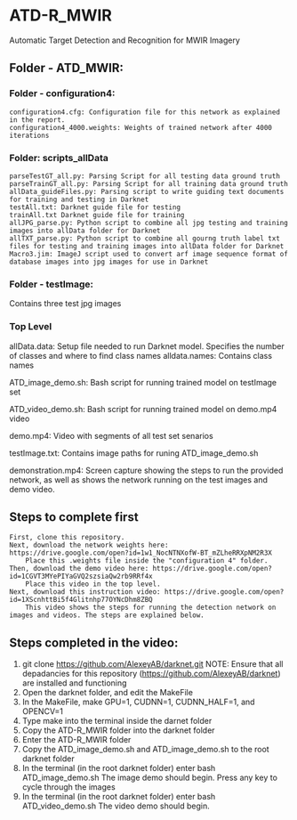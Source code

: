 # ATD-R_MWIR
Automatic Target Detection and Recognition for MWIR Imagery

## Folder - ATD_MWIR:
### Folder - configuration4:
    configuration4.cfg: Configuration file for this network as explained in the report.
    configuration4_4000.weights: Weights of trained network after 4000 iterations

### Folder: scripts_allData
    parseTestGT_all.py: Parsing Script for all testing data ground truth
    parseTrainGT_all.py: Parsing Script for all training data ground truth
    allData_guideFiles.py: Parsing script to write guiding text documents for training and testing in Darknet
    testAll.txt: Darknet guide file for testing
    trainAll.txt Darknet guide file for training
    allJPG_parse.py: Python script to combine all jpg testing and training images into allData folder for Darknet
    allTXT_parse.py: Python script to combine all gourng truth label txt files for testing and training images into allData folder for Darknet
    Macro3.jim: ImageJ script used to convert arf image sequence format of database images into jpg images for use in Darknet

### Folder - testImage:
Contains three test jpg images

### Top Level
allData.data: Setup file needed to run Darknet model. Specifies the number of classes and where to find class names
alldata.names: Contains class names

ATD_image_demo.sh: Bash script for running trained model on testImage set

ATD_video_demo.sh: Bash script for running trained model on demo.mp4 video

demo.mp4: Video with segments of all test set senarios

testImage.txt: Contains image paths for runing ATD_image_demo.sh

demonstration.mp4: Screen capture showing the steps to run the provided network, as well as shows the network running on the test images and demo video.

## Steps to complete first
    First, clone this repository.
    Next, download the network weights here: https://drive.google.com/open?id=1w1_NocNTNXofW-BT_mZLheRRXpNM2R3X
        Place this .weights file inside the "configuration 4" folder.
    Then, download the demo video here: https://drive.google.com/open?id=1CGVT3MYePIYaGVQ2szsiaQw2rb9RRf4x
        Place this video in the top level.
    Next, download this instruction video: https://drive.google.com/open?id=1XScnhttBi5f4Glitnhp77OYNcDhm8ZBQ
        This video shows the steps for running the detection network on images and videos. The steps are explained below.

## Steps completed in the video:
1. git clone https://github.com/AlexeyAB/darknet.git
    NOTE: Ensure that all depadancies for this repository (https://github.com/AlexeyAB/darknet) are installed and functioning
2. Open the darknet folder, and edit the MakeFile
3. In the MakeFile, make GPU=1, CUDNN=1, CUDNN_HALF=1, and OPENCV=1
4. Type make into the terminal inside the darnet folder
5. Copy the ATD-R_MWIR folder into the darknet folder
6. Enter the ATD-R_MWIR folder
7. Copy the ATD_image_demo.sh and ATD_image_demo.sh to the root darknet folder
8. In the terminal (in the root darknet folder) enter bash ATD_image_demo.sh
    The image demo should begin. Press any key to cycle through the images
9. In the terminal (in the root darknet folder) enter bash ATD_video_demo.sh
    The video demo should begin.

